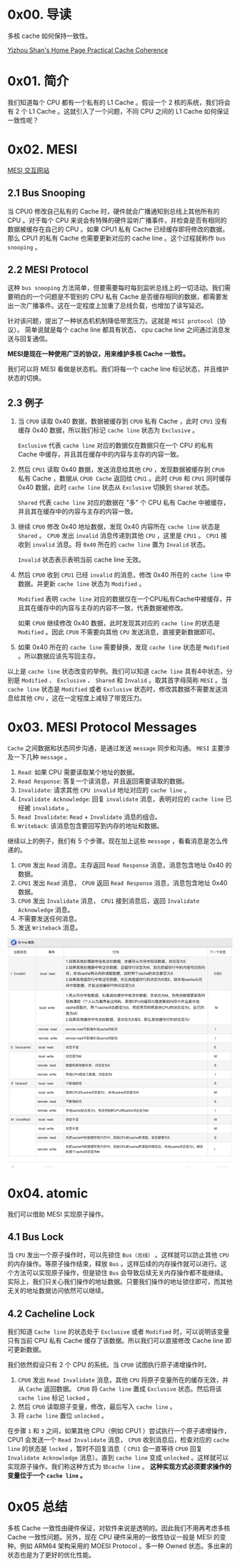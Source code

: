 # 0x00. 导读

多核 cache 如何保持一致性。  

[Yizhou Shan's Home Page Practical Cache Coherence](http://lastweek.io/notes/cache_coherence/)

# 0x01. 简介

我们知道每个 CPU 都有一个私有的 L1 Cache 。假设一个 2 核的系统，我们将会有 2 个 L1 Cache 。这就引入了一个问题，不同 CPU 之间的 L1 Cache 如何保证一致性呢？

# 0x02. MESI

[MESI 交互网站](https://www.scss.tcd.ie/Jeremy.Jones/VivioJS/caches/MESIHelp.htm)

## 2.1 Bus Snooping

当 CPU0 修改自己私有的 Cache 时，硬件就会广播通知到总线上其他所有的 CPU 。对于每个 CPU 来说会有特殊的硬件监听广播事件，并检查是否有相同的数据被缓存在自己的 CPU 。如果 CPU1 私有 Cache 已经缓存即将修改的数据，那么 CPU1 的私有 Cache 也需要更新对应的 cache line 。这个过程就称作 `bus snooping` 。

## 2.2 MESI Protocol

这种 `bus snooping` 方法简单，但要需要每时每刻监听总线上的一切活动。我们需要明白的一个问题是不管别的 CPU 私有 Cache 是否缓存相同的数据，都需要发出一次广播事件。这在一定程度上加重了总线负载，也增加了读写延迟。

针对该问题，提出了一种状态机机制降低带宽压力。这就是 `MESI protocol`（协议）。
简单说就是每个 cache line 都具有状态， cpu cache line 之间通过消息发送与回复通信。

**MESI是现在一种使用广泛的协议，用来维护多核 Cache 一致性。**

我们可以将 MESI 看做是状态机。我们将每一个 cache line 标记状态，并且维护状态的切换。

## 2.3 例子

1. 当 `CPU0` 读取 0x40 数据，数据被缓存到 `CPU0` 私有 Cache ，此时 `CPU1` 没有缓存 0x40 数据，所以我们标记 `cache line` 状态为 `Exclusive` 。 

    `Exclusive` 代表 `cache line` 对应的数据仅在数据只在一个 CPU 的私有 Cache 中缓存，并且其在缓存中的内容与主存的内容一致。

2. 然后 `CPU1` 读取 0x40 数据，发送消息给其他 `CPU` ，发现数据被缓存到 `CPU0` 私有 Cache ，数据从 `CPU0 Cache` 返回给 `CPU1` 。此时 `CPU0` 和 `CPU1` 同时缓存 0x40 数据，此时 `cache line` 状态从 `Exclusive` 切换到 `Shared` 状态。

    `Shared` 代表 `cache line` 对应的数据在 "多" 个 CPU 私有 Cache 中被缓存，并且其在缓存中的内容与主存的内容一致。

3. 继续 `CPU0` 修改 0x40 地址数据，发现 0x40 内容所在 `cache line` 状态是 `Shared` 。 `CPU0` 发出 `invalid` 消息传递到其他 `CPU` ，这里是 `CPU1` 。 `CPU1` 接收到 `invalid` 消息。将 `0x40` 所在的 `cache line` 置为 `Invalid` 状态。

    `Invalid` 状态表示表明当前 cache line 无效。
    
4. 然后 `CPU0` 收到 `CPU1` 已经 `invalid` 的消息，修改 0x40 所在的 `cache line` 中数据。并更新 `cache line` 状态为 `Modified` 。 

    `Modified` 表明 `cache line` 对应的数据仅在一个CPU私有Cache中被缓存，并且其在缓存中的内容与主存的内容不一致，代表数据被修改。

    如果 `CPU0` 继续修改 0x40 数据，此时发现其对应的 `cache line` 的状态是 `Modified` 。因此 `CPU0` 不需要向其他 `CPU` 发送消息，直接更新数据即可。

5. 如果 0x40 所在的 `cache line` 需要替换，发现 `cache line` 状态是 `Modified` 。所以数据应该先写回主存。

以上是 `cache line` 状态改变的举例。我们可以知道 `cache line` 具有4中状态，分别是 `Modified` 、 `Exclusive` 、 `Shared` 和 `Invalid` 。取其首字母简称 `MESI` 。当 `cache line` 状态是 `Modified` 或者 `Exclusive` 状态时，修改其数据不需要发送消息给其他 `CPU` ，这在一定程度上减轻了带宽压力。


# 0x03. MESI Protocol Messages

`Cache` 之间数据和状态同步沟通，是通过发送 `message` 同步和沟通。 `MESI` 主要涉及一下几种 `message` 。

1. `Read`: 如果 CPU 需要读取某个地址的数据。
2. `Read Response`: 答复一个读消息，并且返回需要读取的数据。
3. `Invalidate`: 请求其他 `CPU invalid` 地址对应的 `cache line` 。
4. `Invalidate Acknowledge`: 回复 `invalidate` 消息，表明对应的 `cache line` 已经被 `invalidate` 。
5. `Read Invalidate`: `Read` + `Invalidate` 消息的组合。
6. `Writeback`: 该消息包含要回写到内存的地址和数据。

继续以上的例子，我们有 5 个步骤。现在加上这些 `message` ，看看消息是怎么传递的。

1. `CPU0` 发出 `Read` 消息。主存返回 `Read Response` 消息，消息包含地址 0x40 的数据。
2. `CPU1` 发出 `Read` 消息， `CPU0` 返回 `Read Response` 消息，消息包含地址 0x40 数据。
3. `CPU0` 发出 `Invalidate` 消息， `CPU1` 接到消息后，返回 `Invalidate Acknowledge` 消息。
4. 不需要发送任何消息。
5. 发送 `Writeback` 消息。


![10](../../pic/MESI_explain.jpg)



# 0x04. atomic

我们可以借助 MESI 实现原子操作。

## 4.1 Bus Lock

当 `CPU` 发出一个原子操作时，可以先锁住 `Bus（总线）` 。这样就可以防止其他 `CPU` 的内存操作。等原子操作结束，释放 `Bus` 。这样后续的内存操作就可以进行。这个方法可以实现原子操作，但是锁住 `Bus` 会导致后续无关内存操作都不能继续。实际上，我们只关心我们操作的地址数据。只要我们操作的地址锁住即可，而其他无关的地址数据访问依然可以继续。

## 4.2 Cacheline Lock

我们知道 `Cache line` 的状态处于 `Exclusive` 或者 `Modified` 时，可以说明该变量只有当前 CPU 私有 Cache 缓存了该数据。所以我们可以直接修改 Cache line 即可更新数据。

我们依然假设只有 2 个 CPU 的系统。当 `CPU0` 试图执行原子递增操作时。
1. `CPU0` 发出 `Read Invalidate` 消息，其他 `CPU` 将原子变量所在的缓存无效，并从 `Cache` 返回数据。 `CPU0` 将 `Cache line` 置成 `Exclusive` 状态。然后将该 `cache line` 标记 `locked` 。
2. 然后 `CPU0` 读取原子变量，修改，最后写入 `cache line` 。
3. 将 `cache line` 置位 `unlocked` 。

在步骤 `1` 和 `3` 之间，如果其他 CPU（例如 CPU1 ）尝试执行一个原子递增操作， CPU1 会发送一个 `Read Invalidate` 消息， `CPU0` 收到消息后，检查对应的 `cache line` 的状态是 `locked` ，暂时不回复消息（ `CPU1` 会一直等待 `CPU0` 回复 `Invalidate Acknowledge` 消息）。直到 `cache line` 变成 `unlocked` 。这样就可以实现原子操作。我们称这种方式为 `锁cache line` 。
**这种实现方式必须要求操作的变量位于一个 `cache line` 。**


# 0x05 总结

多核 Cache 一致性由硬件保证，对软件来说是透明的。因此我们不用再考虑多核 Cache 一致性问题。另外，现在 CPU 硬件采用的一致性协议一般是 MESI 的变种。例如 ARM64 架构采用的 MOESI Protocol 。多一种 Owned 状态。多出来的状态也是为了更好的优化性能。